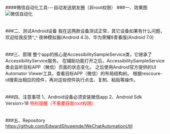 ####微信自动化工具---自动发送朋友圈（非root权限）
###一、效果图
![微信自动化](https://github.com/EdwardSituwende/WeChatAutomationUtil/blob/master/wechat_auto.gif?raw=true)
</br></br></br>
###二、测试Android设备
我在这两款设备测试正常，其它设备如果有什么问题，欢迎给我反馈^_^
夜神模拟器(Android 4.3)、华为荣耀8青春版(Android 7.0)
</br></br></br>
###三、原理
整个app的核心是AccessibilitySampleService类，它继承了AccessibilityService服务。
在辅助功能打开之后，AccessibilitySampleService类会监听目标APP（微信）页面的状态变化。
之后使用Android官方提供的UI Automator Viewer工具，查看目标APP（微信）的布局结构树。
根据rescoure-id搜索出相应的控件，再对这些控件执行点击、复制、粘贴等操作。
</br></br></br>
###四、注意事项
1、Android设备必须安装微信app
2、Android Sdk Version>18
<font color=#ff0000>特别提醒（不需要获取root权限）</font>
</br></br></br>
###五、Repository
https://github.com/EdwardSituwende/WeChatAutomationUtil
</br></br></br></br></br></br>